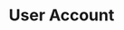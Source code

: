 ---
layout: "redirect"
redirect: "/docs/user-account/user-account.html"
title: "User Account"
mainPage: false
order: 2
---
